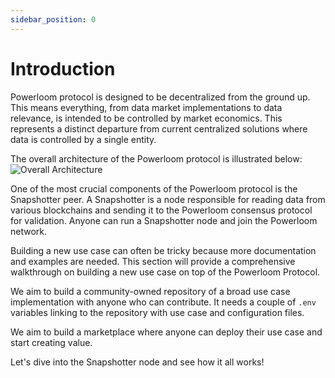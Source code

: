 ```yaml
---
sidebar_position: 0
---
```


# Introduction

Powerloom protocol is designed to be decentralized from the ground up. This means everything, from data market implementations to data relevance, is intended to be controlled by market economics. This represents a distinct departure from current centralized solutions where data is controlled by a single entity.

The overall architecture of the Powerloom protocol is illustrated below:
![Overall Architecture](/images/OverallArchitecture.png)

One of the most crucial components of the Powerloom protocol is the Snapshotter peer. A Snapshotter is a node responsible for reading data from various blockchains and sending it to the Powerloom consensus protocol for validation. Anyone can run a Snapshotter node and join the Powerloom network.

Building a new use case can often be tricky because more documentation and examples are needed. This section will provide a comprehensive walkthrough on building a new use case on top of the Powerloom Protocol.

We aim to build a community-owned repository of a broad use case implementation with anyone who can contribute. It needs a couple of `.env` variables linking to the repository with use case and configuration files.

We aim to build a marketplace where anyone can deploy their use case and start creating value.

Let's dive into the Snapshotter node and see how it all works!
